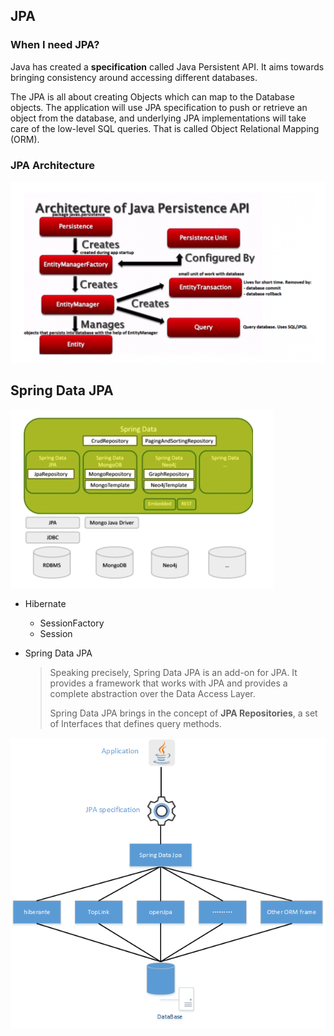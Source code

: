 ## JPA

### When I need JPA?

Java has created a **specification** called Java Persistent API. It aims towards bringing consistency around accessing different databases. 

The JPA is all about creating Objects which can map to the Database objects. The application will use JPA specification to push or retrieve an object from the database, and underlying JPA implementations will take care of the low-level SQL queries. That is called Object Relational Mapping (ORM). 



### JPA Architecture

<img src="JPA/image-20221101170819111.png" alt="image-20221101170819111" style="zoom: 50%;" />



## Spring Data JPA

<img src="JPA/image-20221101171334539.png" alt="image-20221101171334539" style="zoom: 50%;" />

* Hibernate

  * SessionFactory
  * Session	

* Spring Data JPA

  > Speaking precisely, Spring Data JPA is an add-on for JPA. It provides a framework that works with JPA and provides a complete abstraction over the Data Access Layer.
  >
  > Spring Data JPA brings in the concept of **JPA Repositories**, a set of Interfaces that defines query methods.




![img](JPA/1331009-20180222125651264-1858696834.png)